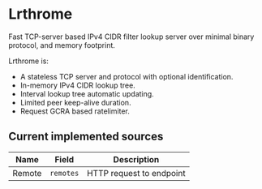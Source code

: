 # Lrthrome

Fast TCP-server based IPv4 CIDR filter lookup server over minimal binary protocol, and memory footprint.

Lrthrome is:

- A stateless TCP server and protocol with optional identification.
- In-memory IPv4 CIDR lookup tree.
- Interval lookup tree automatic updating.
- Limited peer keep-alive duration.
- Request GCRA based ratelimiter.

## Current implemented sources

|  Name  |   Field   |       Description        |
| ------ | --------- | ------------------------ |
| Remote | `remotes` | HTTP request to endpoint |
